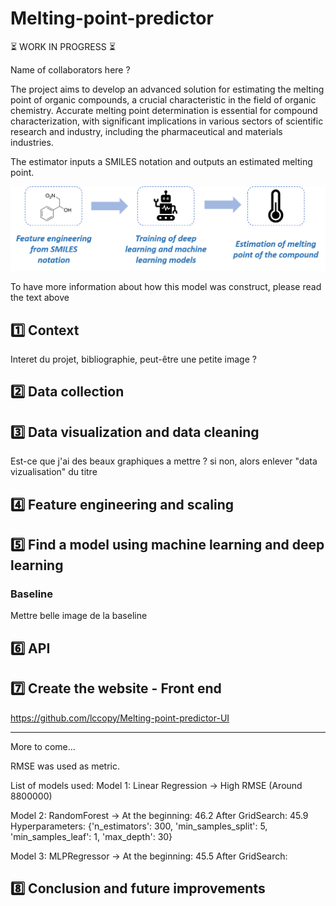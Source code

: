 # Melting-point-predictor

⏳ WORK IN PROGRESS ⏳

Name of collaborators here ?

The project aims to develop an advanced solution for estimating the melting point of organic compounds, a crucial characteristic in the field of organic chemistry. Accurate melting point determination is essential for compound characterization, with significant implications in various sectors of scientific research and industry, including the pharmaceutical and materials industries.

The estimator inputs a SMILES notation and outputs an estimated melting point.

![Image](Image_presentation.png)

To have more information about how this model was construct, please read the text above

## 1️⃣ Context

Interet du projet, bibliographie, peut-être une petite image ?



## 2️⃣ Data collection

## 3️⃣ Data visualization and data cleaning

Est-ce que j'ai des beaux graphiques a mettre ? si non, alors enlever "data vizualisation" du titre

## 4️⃣ Feature engineering and scaling

## 5️⃣ Find a model using machine learning and deep learning

### Baseline

Mettre belle image de la baseline

## 6️⃣ API

## 7️⃣ Create the website - Front end
https://github.com/lccopy/Melting-point-predictor-UI
___

More to come...

RMSE was used as metric.

List of models used:
Model 1: Linear Regression -> High RMSE (Around 8800000)

Model 2: RandomForest -> At the beginning: 46.2
                         After GridSearch: 45.9
        Hyperparameters:
    {'n_estimators': 300, 'min_samples_split': 5, 'min_samples_leaf': 1, 'max_depth': 30}

Model 3: MLPRegressor -> At the beginning: 45.5
                         After GridSearch:

## 8️⃣ Conclusion and future improvements

